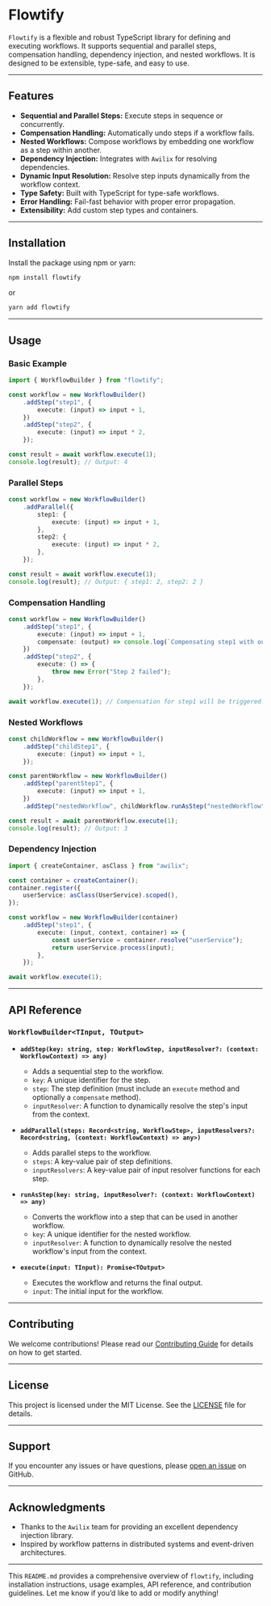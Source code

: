 # Flowtify

`Flowtify` is a flexible and robust TypeScript library for defining and executing workflows. It supports sequential and parallel steps, compensation handling, dependency injection, and nested workflows. It is designed to be extensible, type-safe, and easy to use.

---

## Features

- **Sequential and Parallel Steps:** Execute steps in sequence or concurrently.
- **Compensation Handling:** Automatically undo steps if a workflow fails.
- **Nested Workflows:** Compose workflows by embedding one workflow as a step within another.
- **Dependency Injection:** Integrates with `Awilix` for resolving dependencies.
- **Dynamic Input Resolution:** Resolve step inputs dynamically from the workflow context.
- **Type Safety:** Built with TypeScript for type-safe workflows.
- **Error Handling:** Fail-fast behavior with proper error propagation.
- **Extensibility:** Add custom step types and containers.

---

## Installation

Install the package using npm or yarn:

```bash
npm install flowtify
```

or

```bash
yarn add flowtify
```

---

## Usage

### Basic Example

```typescript
import { WorkflowBuilder } from "flowtify";

const workflow = new WorkflowBuilder()
    .addStep("step1", {
        execute: (input) => input + 1,
    })
    .addStep("step2", {
        execute: (input) => input * 2,
    });

const result = await workflow.execute(1);
console.log(result); // Output: 4
```

### Parallel Steps

```typescript
const workflow = new WorkflowBuilder()
    .addParallel({
        step1: {
            execute: (input) => input + 1,
        },
        step2: {
            execute: (input) => input * 2,
        },
    });

const result = await workflow.execute(1);
console.log(result); // Output: { step1: 2, step2: 2 }
```

### Compensation Handling

```typescript
const workflow = new WorkflowBuilder()
    .addStep("step1", {
        execute: (input) => input + 1,
        compensate: (output) => console.log(`Compensating step1 with output: ${output}`),
    })
    .addStep("step2", {
        execute: () => {
            throw new Error("Step 2 failed");
        },
    });

await workflow.execute(1); // Compensation for step1 will be triggered.
```

### Nested Workflows

```typescript
const childWorkflow = new WorkflowBuilder()
    .addStep("childStep1", {
        execute: (input) => input + 1,
    });

const parentWorkflow = new WorkflowBuilder()
    .addStep("parentStep1", {
        execute: (input) => input + 1,
    })
    .addStep("nestedWorkflow", childWorkflow.runAsStep("nestedWorkflow"));

const result = await parentWorkflow.execute(1);
console.log(result); // Output: 3
```

### Dependency Injection

```typescript
import { createContainer, asClass } from "awilix";

const container = createContainer();
container.register({
    userService: asClass(UserService).scoped(),
});

const workflow = new WorkflowBuilder(container)
    .addStep("step1", {
        execute: (input, context, container) => {
            const userService = container.resolve("userService");
            return userService.process(input);
        },
    });

await workflow.execute(1);
```

---

## API Reference

### `WorkflowBuilder<TInput, TOutput>`

- **`addStep(key: string, step: WorkflowStep, inputResolver?: (context: WorkflowContext) => any)`**
    - Adds a sequential step to the workflow.
    - `key`: A unique identifier for the step.
    - `step`: The step definition (must include an `execute` method and optionally a `compensate` method).
    - `inputResolver`: A function to dynamically resolve the step's input from the context.

- **`addParallel(steps: Record<string, WorkflowStep>, inputResolvers?: Record<string, (context: WorkflowContext) => any>)`**
    - Adds parallel steps to the workflow.
    - `steps`: A key-value pair of step definitions.
    - `inputResolvers`: A key-value pair of input resolver functions for each step.

- **`runAsStep(key: string, inputResolver?: (context: WorkflowContext) => any)`**
    - Converts the workflow into a step that can be used in another workflow.
    - `key`: A unique identifier for the nested workflow.
    - `inputResolver`: A function to dynamically resolve the nested workflow's input from the context.

- **`execute(input: TInput): Promise<TOutput>`**
    - Executes the workflow and returns the final output.
    - `input`: The initial input for the workflow.

---

## Contributing

We welcome contributions! Please read our [Contributing Guide](CONTRIBUTING.md) for details on how to get started.

---

## License

This project is licensed under the MIT License. See the [LICENSE](LICENSE) file for details.

---

## Support

If you encounter any issues or have questions, please [open an issue](https://github.com/your-repo/flowtify/issues) on GitHub.

---

## Acknowledgments

- Thanks to the `Awilix` team for providing an excellent dependency injection library.
- Inspired by workflow patterns in distributed systems and event-driven architectures.

---

This `README.md` provides a comprehensive overview of `flowtify`, including installation instructions, usage examples, API reference, and contribution guidelines. Let me know if you’d like to add or modify anything!